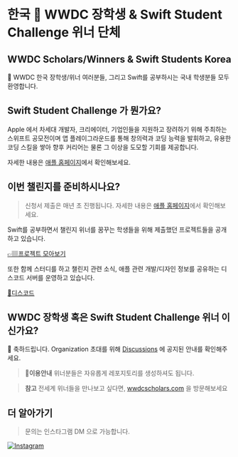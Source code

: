 # 한국  WWDC 장학생 & Swift Student Challenge 위너 단체

## WWDC Scholars/Winners & Swift Students Korea

👋 WWDC 한국 장학생/위너 여러분들, 그리고 Swift를 공부하시는 국내 학생분들 모두 환영합니다.

## Swift Student Challenge 가 뭔가요?

Apple 에서 차세대 개발자, 크리에이터, 기업인들을 지원하고 장려하기 위해 주최하는 스위프트 공모전이며 앱 플레이그라운드를 통해 창의력과 코딩 능력을 발휘하고, 유용한 코딩 스킬을 쌓아 향후 커리어는 물론 그 이상을 도모할 기회를 제공합니다.

자세한 내용은 [애플 홈페이지](https://developer.apple.com/kr/swift-student-challenge)에서 확인해보세요.

## 이번 챌린지를 준비하시나요?

> 신청서 제출은 매년 초 진행됩니다. 자세한 내용은 [애플 홈페이지](https://developer.apple.com/kr/swift-student-challenge/?cid=apple-newsroom)에서 확인해보세요.

Swift를 공부하면서 챌린지 위너를 꿈꾸는 학생들을 위해 제출했던 프로젝트들을 공개하고 있습니다.

[👉🏽프로젝트 모아보기](https://github.com/wwdc-kr/Submissions)

또한 함께 스터디를 하고 챌린지 관련 소식, 애플 관련 개발/디자인 정보를 공유하는 디스코드 서버를 운영하고 있습니다.

[👾디스코드](https://discord.gg/AES2GmPMc7)

## WWDC 장학생 혹은 Swift Student Challenge 위너 이신가요?

🎉 축하드립니다. Organization 초대를 위해 [Discussions](https://github.com/orgs/wwdc-kr/discussions/12) 에 공지된 안내를 확인해주세요.

> **📣이용안내** 위너분들은 자유롭게 레포지토리를 생성하셔도 됩니다.

> **참고** 전세계 위너들을 만나보고 싶다면, [wwdcscholars.com](https://www.wwdcscholars.com) 을 방문해보세요 

## 더 알아가기

> 문의는 인스타그램 DM 으로 가능합니다.

[![Instagram](https://img.shields.io/badge/@wwdc_scholars_kr-e4405f?style=for-the-badge&logo=instagram&logoColor=white)](https://instagram.com/wwdc_scholars_kr)
